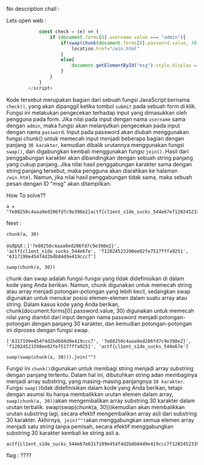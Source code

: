 No description chall :

Lets open web :
```js
            const check = (e) => {
                if (document.forms[0].username.value === "admin"){
                    if(swap(chunk(document.forms[0].password.value, 30)).join("") == "7e08250c4aaa9ed206fd7c9e398e2}actf{cl1ent_s1de_sucks_544e67ef12024523398ee02fe7517fffa92516317199e454f4d2bdb04d9e419ccc7"){
                        location.href="/win.html"
                    }
                    else{
                        document.getElementById("msg").style.display = "block"
                    }
                }
            }
        </script>
```
Kode tersebut merupakan bagian dari sebuah fungsi JavaScript bernama `check()`, yang akan dipanggil ketika tombol `submit` pada sebuah form di klik. 
Fungsi ini melakukan pengecekan terhadap input yang dimasukkan oleh pengguna pada form.
Jika nilai pada input dengan nama `username` sama dengan `admin`, 
maka fungsi akan melanjutkan pengecekan pada input dengan nama `password`.
Input pada password akan diubah menggunakan fungsi chunk() untuk memecah input menjadi beberapa bagian dengan panjang `30 karakter`, 
kemudian dibalik urutannya menggunakan fungsi `swap()`, dan digabungkan kembali menggunakan fungsi `join()`. 
Hasil dari penggabungan karakter akan dibandingkan dengan sebuah string panjang yang cukup panjang.
Jika nilai hasil penggabungan karakter sama dengan string panjang tersebut, maka pengguna akan diarahkan ke halaman `/win.html`.
Namun, jika nilai hasil penggabungan tidak sama, maka sebuah pesan dengan ID "msg" akan ditampilkan.

How To solve??
```
a = "7e08250c4aaa9ed206fd7c9e398e2}actf{cl1ent_s1de_sucks_544e67ef12024523398ee02fe7517fffa92516317199e454f4d2bdb04d9e419ccc7"
```
Next :
```
chunk(a, 30)
```
output : `['7e08250c4aaa9ed206fd7c9e398e2}', 'actf{cl1ent_s1de_sucks_544e67e', 'f12024523398ee02fe7517fffa9251', '6317199e454f4d2bdb04d9e419ccc7']`

`swap(chunk(a, 30))`

chunk dan swap adalah fungsi-fungsi yang tidak didefinisikan di dalam kode yang Anda berikan. Namun,
chunk digunakan untuk memecah string atau array menjadi potongan-potongan yang lebih kecil, 
sedangkan swap digunakan untuk menukar posisi elemen-elemen dalam suatu array atau string.
Dalam kasus kode yang Anda berikan, chunk(document.forms[0].password.value, 30) 
digunakan untuk memecah nilai yang diambil dari input dengan nama password menjadi potongan-potongan dengan panjang 30 karakter,
dan kemudian potongan-potongan ini diproses dengan fungsi swap.
```
['6317199e454f4d2bdb04d9e419ccc7', '7e08250c4aaa9ed206fd7c9e398e2}', 'f12024523398ee02fe7517fffa9251', 'actf{cl1ent_s1de_sucks_544e67e']
```
`swap(swap(chunk(a, 30))).join("")`

Fungsi ini `chunk()`digunakan untuk membagi string menjadi array substring dengan panjang tertentu. 
Dalam hal ini, dibutuhkan string adan membaginya menjadi array substring, yang masing-masing panjangnya `30 karakter`.
Fungsi `swap()`tidak didefinisikan dalam kode yang Anda berikan, tetapi dengan asumsi itu hanya membalikkan urutan elemen dalam array, 
`swap(chunk(a, 30))`akan mengembalikan array substring 30 karakter dalam urutan terbalik.
swap(swap(chunk(a, 30)))kemudian akan membalikkan urutan substring lagi, secara efektif mengembalikan array asli dari substring 30 karakter.
Akhirnya,` join("")`akan menggabungkan semua elemen array menjadi satu string tanpa pemisah, 
secara efektif menggabungkan substring 30 karakter kembali ke string asli a.
```
actf{cl1ent_s1de_sucks_544e67e6317199e454f4d2bdb04d9e419ccc7f12024523398ee02fe7517fffa92517e08250c4aaa9ed206fd7c9e398e2}
```

flag : ????
